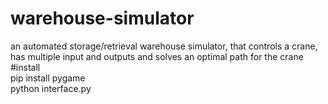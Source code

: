 # warehouse-simulator
an automated storage/retrieval warehouse simulator, that controls a crane, has multiple input and outputs and solves an optimal path for the crane
<br>
#install
<br>
pip install pygame
<br>
python interface.py
